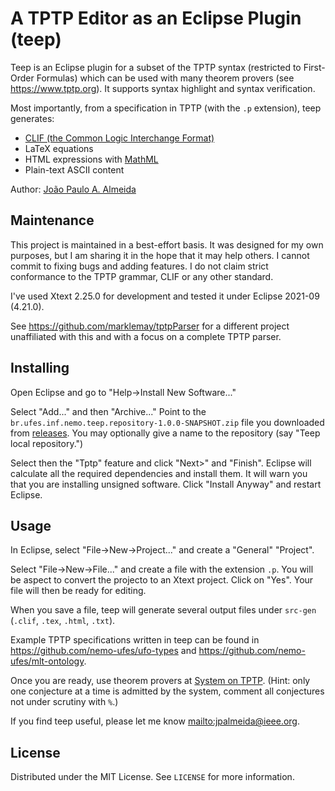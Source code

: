 # A TPTP Editor as an Eclipse Plugin (teep)

Teep is an Eclipse plugin for a subset of the TPTP syntax (restricted to First-Order Formulas) which can be used with many theorem provers (see <https://www.tptp.org>). It supports syntax highlight and syntax verification.

Most importantly, from a specification in TPTP (with the `.p` extension), teep generates:

- [CLIF (the Common Logic Interchange Format)](https://www.iso.org/standard/66249.html)
- LaTeX equations
- HTML expressions with [MathML](https://www.w3.org/Math/)
- Plain-text ASCII content

Author: [João Paulo A. Almeida](http://nemo.inf.ufes.br/jpalmeida)

## Maintenance

This project is maintained in a best-effort basis. It was designed for my own purposes, but I am sharing it in the hope that it may help others. I cannot commit to fixing bugs and adding features. I do not claim strict conformance to the TPTP grammar, CLIF or any other standard.

I've used Xtext 2.25.0 for development and tested it under Eclipse 2021-09 (4.21.0).

See <https://github.com/marklemay/tptpParser> for a different project unaffiliated with this and with a focus on a complete TPTP parser.

## Installing

Open Eclipse and go to "Help->Install New Software..."

Select "Add..." and then "Archive..." Point to the `br.ufes.inf.nemo.teep.repository-1.0.0-SNAPSHOT.zip` file you downloaded from [releases](releases). You may optionally give a name to the repository (say "Teep local repository.")

Select then the "Tptp" feature and click "Next>" and "Finish". Eclipse will calculate all the required dependencies and install them. It will warn you that you are installing unsigned software. Click "Install Anyway" and restart Eclipse.

## Usage

In Eclipse, select "File->New->Project..." and create a "General" "Project". 

Select "File->New->File..." and create a file with the extension `.p`. You will be aspect to convert the projecto to an Xtext project. Click on "Yes". Your file will then be ready for editing.

When you save a file, teep will generate several output files under `src-gen` (`.clif`, `.tex`, `.html`, `.txt`).

Example TPTP specifications written in teep can be found in <https://github.com/nemo-ufes/ufo-types> and <https://github.com/nemo-ufes/mlt-ontology>.

Once you are ready, use theorem provers at [System on TPTP](http://www.tptp.org/cgi-bin/SystemOnTPTP). (Hint: only one conjecture at a time is admitted by the system, comment all conjectures not under scrutiny with `%`.)

If you find teep useful, please let me know <mailto:jpalmeida@ieee.org>.

## License

Distributed under the MIT License. See `LICENSE` for more information.
